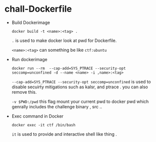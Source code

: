 # chall-Dockerfile

* Build Dockerimage

   `docker build -t <name>:<tag> .`
   
   `.` is used to make docker look at pwd for Dockerfile.
   
   `<name>:<tag>` can something be like `ctf:ubuntu`
* Run dockerimage 

  `docker run --rm  --cap-add=SYS_PTRACE --security-opt seccomp=unconfined -d --name <name> -i ,name>:<tag>`
  
  `--cap-add=SYS_PTRACE --security-opt seccomp=unconfined` is used to disable secuirty mitigations such as kalsr, and ptrace . you can also remove this.
  
  `-v $PWD:/pwd` this flag mount your current pwd to docker pwd which genrally includes the challenge binary , src ..
  
* Exec command in Docker

  `docker exec -it ctf /bin/bash`
  
  `it` is used to provide and interactive shell like thing .

